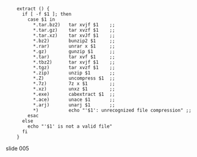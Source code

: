         extract () {
          if [ -f $1 ]; then
            case $1 in
              *.tar.bz2)   tar xvjf $1    ;;
              *.tar.gz)    tar xvzf $1    ;;
              *.tar.xz)    tar xvJf $1    ;;
              *.bz2)       bunzip2 $1     ;;
              *.rar)       unrar x $1     ;;
              *.gz)        gunzip $1      ;;
              *.tar)       tar xvf $1     ;;
              *.tbz2)      tar xvjf $1    ;;
              *.tgz)       tar xvzf $1    ;;
              *.zip)       unzip $1       ;;
              *.Z)         uncompress $1  ;;
              *.7z)        7z x $1        ;;
              *.xz)        unxz $1        ;;
              *.exe)       cabextract $1  ;;
              *.ace)       unace $1       ;;
              *.arj)       unarj $1       ;;
              *)           echo "'$1': unrecognized file compression" ;;
            esac
          else
            echo "'$1' is not a valid file"
          fi
        }
















































































slide 005
